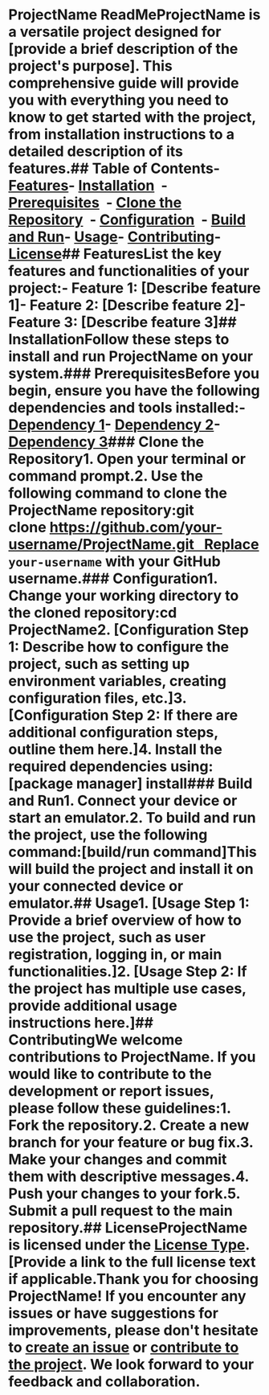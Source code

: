 # ProjectName ReadMeProjectName is a versatile project designed for [provide a brief description of the project's purpose]. This comprehensive guide will provide you with everything you need to know to get started with the project, from installation instructions to a detailed description of its features.## Table of Contents- [Features](#features)- [Installation](#installation)  - [Prerequisites](#prerequisites)  - [Clone the Repository](#clone-the-repository)  - [Configuration](#configuration)  - [Build and Run](#build-and-run)- [Usage](#usage)- [Contributing](#contributing)- [License](#license)## FeaturesList the key features and functionalities of your project:- Feature 1: [Describe feature 1]- Feature 2: [Describe feature 2]- Feature 3: [Describe feature 3]## InstallationFollow these steps to install and run ProjectName on your system.### PrerequisitesBefore you begin, ensure you have the following dependencies and tools installed:- [Dependency 1](#link-to-dependency-1)- [Dependency 2](#link-to-dependency-2)- [Dependency 3](#link-to-dependency-3)### Clone the Repository1. Open your terminal or command prompt.2. Use the following command to clone the ProjectName repository:git clone https://github.com/your-username/ProjectName.git   Replace `your-username` with your GitHub username.### Configuration1. Change your working directory to the cloned repository:cd ProjectName2. [Configuration Step 1: Describe how to configure the project, such as setting up environment variables, creating configuration files, etc.]3. [Configuration Step 2: If there are additional configuration steps, outline them here.]4. Install the required dependencies using:[package manager] install### Build and Run1. Connect your device or start an emulator.2. To build and run the project, use the following command:[build/run command]This will build the project and install it on your connected device or emulator.## Usage1. [Usage Step 1: Provide a brief overview of how to use the project, such as user registration, logging in, or main functionalities.]2. [Usage Step 2: If the project has multiple use cases, provide additional usage instructions here.]## ContributingWe welcome contributions to ProjectName. If you would like to contribute to the development or report issues, please follow these guidelines:1. Fork the repository.2. Create a new branch for your feature or bug fix.3. Make your changes and commit them with descriptive messages.4. Push your changes to your fork.5. Submit a pull request to the main repository.## LicenseProjectName is licensed under the [License Type](LICENSE). [Provide a link to the full license text if applicable.Thank you for choosing ProjectName! If you encounter any issues or have suggestions for improvements, please don't hesitate to [create an issue](https://github.com/your-username/ProjectName/issues) or [contribute to the project](#contributing). We look forward to your feedback and collaboration.
